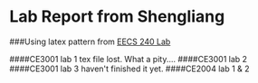 Lab Report from Shengliang
==========================
###Using latex pattern from [EECS 240 Lab](http://www.ittc.ku.edu/~jagron/EECS240/)

####CE3001 lab 1
	tex file lost. What a pity....
####CE3001 lab 2
####CE3001 lab 3
	haven't finished it yet.
####CE2004 lab 1 & 2
